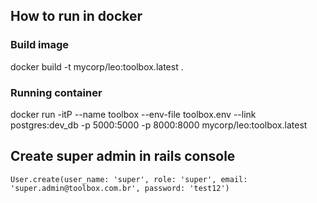
## How to run in docker

### Build image
docker build -t mycorp/leo:toolbox.latest .

### Running container
docker run -itP --name toolbox --env-file toolbox.env --link postgres:dev_db -p 5000:5000 -p 8000:8000 mycorp/leo:toolbox.latest

## Create super admin in rails console
`User.create(user_name: 'super', role: 'super', email: 'super.admin@toolbox.com.br', password: 'test12')`
